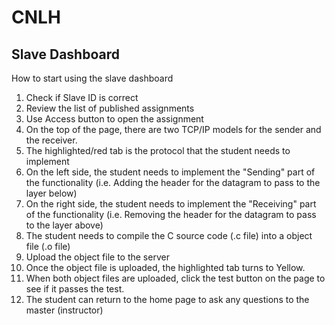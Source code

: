 # CNLH

## Slave Dashboard

How to start using the slave dashboard
1. Check if Slave ID is correct
2. Review the list of published assignments
3. Use Access button to open the assignment
4. On the top of the page, there are two TCP/IP models for the sender and the receiver.
5. The highlighted/red tab is the protocol that the student needs to implement
6. On the left side, the student needs to implement the "Sending" part of the functionality (i.e. Adding the header for the datagram to pass to the layer below)
7. On the right side, the student needs to implement the "Receiving" part of the functionality (i.e. Removing the header for the datagram to pass to the layer above)
8. The student needs to compile the C source code (.c file) into a object file (.o file)
9. Upload the object file to the server
10. Once the object file is uploaded, the highlighted tab turns to Yellow.
11. When both object files are uploaded, click the test button on the page to see if it passes the test.
12. The student can return to the home page to ask any questions to the master (instructor)